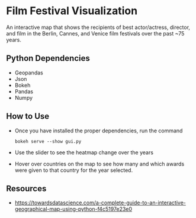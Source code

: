 # Film Festival Visualization
An interactive map that shows the recipients of best actor/actress, director, and film in the Berlin, Cannes, and Venice film festivals over the past ~75 years.

## Python Dependencies
- Geopandas
- Json
- Bokeh
- Pandas
- Numpy

## How to Use
- Once you have installed the proper dependencies, run the command

      bokeh serve --show gui.py
- Use the slider to see the heatmap change over the years
- Hover over countries on the map to see how many and which awards were given to that country for the year selected.

## Resources
- https://towardsdatascience.com/a-complete-guide-to-an-interactive-geographical-map-using-python-f4c5197e23e0
